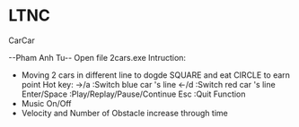 # LTNC
CarCar

--Pham Anh Tu--
Open file 2cars.exe
Intruction:
- Moving 2 cars in different line to dogde SQUARE and eat CIRCLE to earn point
Hot key:
 ->/a :Switch blue car 's line 
 <-/d :Switch red car 's line
 Enter/Space :Play/Replay/Pause/Continue
 Esc :Quit
Function
- Music On/Off
- Velocity and Number of Obstacle increase through time

